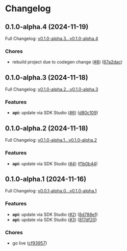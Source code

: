 # Changelog

## 0.1.0-alpha.4 (2024-11-19)

Full Changelog: [v0.1.0-alpha.3...v0.1.0-alpha.4](https://github.com/TralahM/paymaxis-go/compare/v0.1.0-alpha.3...v0.1.0-alpha.4)

### Chores

* rebuild project due to codegen change ([#8](https://github.com/TralahM/paymaxis-go/issues/8)) ([67a2dac](https://github.com/TralahM/paymaxis-go/commit/67a2dac9e332a8a0fc8d4d9f8f0527b4d1893914))

## 0.1.0-alpha.3 (2024-11-18)

Full Changelog: [v0.1.0-alpha.2...v0.1.0-alpha.3](https://github.com/TralahM/paymaxis-go/compare/v0.1.0-alpha.2...v0.1.0-alpha.3)

### Features

* **api:** update via SDK Studio ([#6](https://github.com/TralahM/paymaxis-go/issues/6)) ([d80c109](https://github.com/TralahM/paymaxis-go/commit/d80c1091fac99debf84f0ea6ed11effb3424fc9b))

## 0.1.0-alpha.2 (2024-11-18)

Full Changelog: [v0.1.0-alpha.1...v0.1.0-alpha.2](https://github.com/TralahM/paymaxis-go/compare/v0.1.0-alpha.1...v0.1.0-alpha.2)

### Features

* **api:** update via SDK Studio ([#4](https://github.com/TralahM/paymaxis-go/issues/4)) ([f1b0b44](https://github.com/TralahM/paymaxis-go/commit/f1b0b44ff2d19aac6401b9101d59a6be20375a88))

## 0.1.0-alpha.1 (2024-11-16)

Full Changelog: [v0.0.1-alpha.0...v0.1.0-alpha.1](https://github.com/TralahM/paymaxis-go/compare/v0.0.1-alpha.0...v0.1.0-alpha.1)

### Features

* **api:** update via SDK Studio ([#2](https://github.com/TralahM/paymaxis-go/issues/2)) ([8d788e1](https://github.com/TralahM/paymaxis-go/commit/8d788e1989c84f1214fcd42c07ce75edde6c5e8e))
* **api:** update via SDK Studio ([#3](https://github.com/TralahM/paymaxis-go/issues/3)) ([817df20](https://github.com/TralahM/paymaxis-go/commit/817df209ee02a6307d0de333e054adf25b47e1bc))


### Chores

* go live ([cf93957](https://github.com/TralahM/paymaxis-go/commit/cf93957cd8400fd2e4996c12c867e62358bd9af0))
